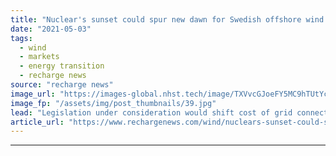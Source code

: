 ```yaml
---
title: "Nuclear's sunset could spur new dawn for Swedish offshore wind power plans -  Aegir"
date: "2021-05-03"
tags: 
  - wind
  - markets
  - energy transition
  - recharge news
source: "recharge news"
image_url: "https://images-global.nhst.tech/image/TXVvcGJoeFY5MC9hTUtYcGdJSnVLc0ZWdzRxalpUdzRZVVUxVDdQSlhzST0=/nhst/binary/0a5f293286ed372a59b45793bbbce346"
image_fp: "/assets/img/post_thumbnails/39.jpg"
lead: "Legislation under consideration would shift cost of grid connection for future wind projects at sea to TSO Svenska Kraftnät, paving way for 8GW build to 2030, says analyst"
article_url: "https://www.rechargenews.com/wind/nuclears-sunset-could-spur-new-dawn-for-swedish-offshore-wind-power-plans-aegir/2-1-1004270"
---
```


---
